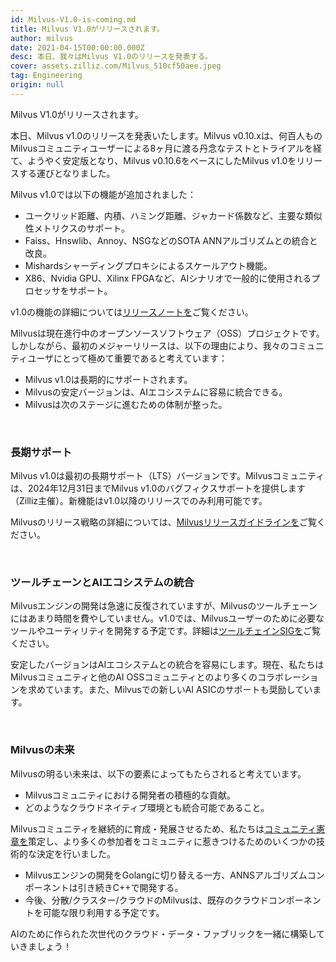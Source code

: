 ```yaml
---
id: Milvus-V1.0-is-coming.md
title: Milvus V1.0がリリースされます。
author: milvus
date: 2021-04-15T00:00:00.000Z
desc: 本日、我々はMilvus V1.0のリリースを発表する。
cover: assets.zilliz.com/Milvus_510cf50aee.jpeg
tag: Engineering
origin: null
---
```

<custom-h1>Milvus V1.0がリリースされます。</custom-h1><p>本日、Milvus v1.0のリリースを発表いたします。Milvus v0.10.xは、何百人ものMilvusコミュニティユーザーによる8ヶ月に渡る丹念なテストとトライアルを経て、ようやく安定版となり、Milvus v0.10.6をベースにしたMilvus v1.0をリリースする運びとなりました。</p>
<p>Milvus v1.0では以下の機能が追加されました：</p>
<ul>
<li>ユークリッド距離、内積、ハミング距離、ジャカード係数など、主要な類似性メトリクスのサポート。</li>
<li>Faiss、Hnswlib、Annoy、NSGなどのSOTA ANNアルゴリズムとの統合と改良。</li>
<li>Mishardsシャーディングプロキシによるスケールアウト機能。</li>
<li>X86、Nvidia GPU、Xilinx FPGAなど、AIシナリオで一般的に使用されるプロセッサをサポート。</li>
</ul>
<p>v1.0の機能の詳細については<a href="https://www.milvus.io/docs/v1.0.0/release_notes.md">リリースノートを</a>ご覧ください。</p>
<p>Milvusは現在進行中のオープンソースソフトウェア（OSS）プロジェクトです。しかしながら、最初のメジャーリリースは、以下の理由により、我々のコミュニティユーザにとって極めて重要であると考えています：</p>
<ul>
<li>Milvus v1.0は長期的にサポートされます。</li>
<li>Milvusの安定バージョンは、AIエコシステムに容易に統合できる。</li>
<li>Milvusは次のステージに進むための体制が整った。</li>
</ul>
<p><br/></p>
<h3 id="Long-term-support" class="common-anchor-header">長期サポート</h3><p>Milvus v1.0は最初の長期サポート（LTS）バージョンです。Milvusコミュニティは、2024年12月31日までMilvus v1.0のバグフィクスサポートを提供します（Zilliz主催）。新機能はv1.0以降のリリースでのみ利用可能です。</p>
<p>Milvusのリリース戦略の詳細については、<a href="https://www.milvus.io/docs/v1.0.0/milvus_release_guideline.md">Milvusリリースガイドラインを</a>ご覧ください。</p>
<p><br/></p>
<h3 id="Toolchain-and-AI-Ecosystem-Integration" class="common-anchor-header">ツールチェーンとAIエコシステムの統合</h3><p>Milvusエンジンの開発は急速に反復されていますが、Milvusのツールチェーンにはあまり時間を費やしていません。v1.0では、Milvusユーザーのために必要なツールやユーティリティを開発する予定です。詳細は<a href="https://www.milvus.io/docs/v1.0.0/sig_tool.md">ツールチェインSIGを</a>ご覧ください。</p>
<p>安定したバージョンはAIエコシステムとの統合を容易にします。現在、私たちはMilvusコミュニティと他のAI OSSコミュニティとのより多くのコラボレーションを求めています。また、Milvusでの新しいAI ASICのサポートも奨励しています。</p>
<p><br/></p>
<h3 id="The-Future-of-Milvus" class="common-anchor-header">Milvusの未来</h3><p>Milvusの明るい未来は、以下の要素によってもたらされると考えています。</p>
<ul>
<li>Milvusコミュニティにおける開発者の積極的な貢献。</li>
<li>どのようなクラウドネイティブ環境とも統合可能であること。</li>
</ul>
<p>Milvusコミュニティを継続的に育成・発展させるため、私たちは<a href="https://www.milvus.io/docs/v1.0.0/milvus_community_charters.md">コミュニティ憲章を</a>策定し、より多くの参加者をコミュニティに惹きつけるためのいくつかの技術的な決定を行いました。</p>
<ul>
<li>Milvusエンジンの開発をGolangに切り替える一方、ANNSアルゴリズムコンポーネントは引き続きC++で開発する。</li>
<li>今後、分散/クラスター/クラウドのMilvusは、既存のクラウドコンポーネントを可能な限り利用する予定です。</li>
</ul>
<p>AIのために作られた次世代のクラウド・データ・ファブリックを一緒に構築していきましょう！</p>
